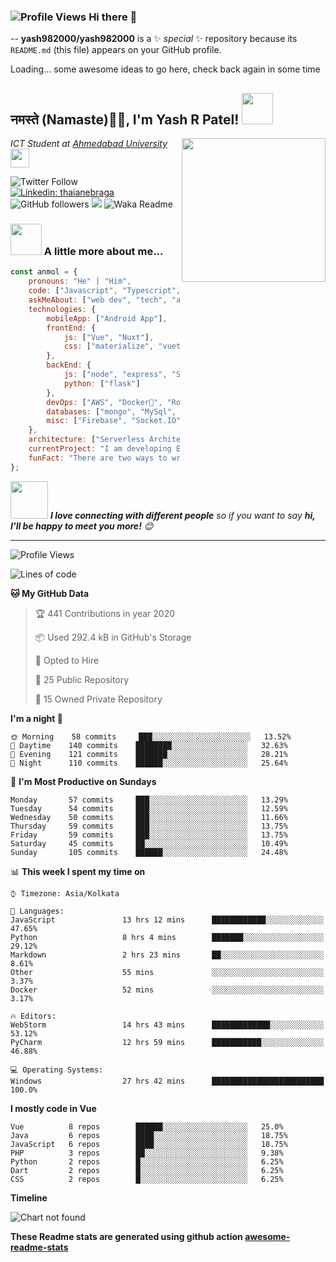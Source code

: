 ### ![Profile Views](http://hits.dwyl.com/yash982000/yash982000.svg) Hi there 👋

--
**yash982000/yash982000** is a ✨ _special_ ✨ repository because its `README.md` (this file) appears on your GitHub profile.

<!--[![HitCount](http://hits.dwyl.com/yash982000/yash982000.svg)](http://hits.dwyl.com/yash982000/yash982000)-->

Loading... some awesome ideas to go here, check back again in some time  
       

<!--Here are some ideas to get you started:

<!--🔭 I’m currently working on ...
- 🌱 I’m currently learning ...
- 👯 I’m looking to collaborate on ...
- 🤔 I’m looking for help with ...
- 💬 Ask me about ...
- 📫 How to reach me: ...
- 😄 Pronouns: ...
- ⚡ Fun fact: ...
--  -->
  
    
<h2>नमस्ते (Namaste)🙏🏻, I'm Yash R Patel! <img src="https://media.giphy.com/media/12oufCB0MyZ1Go/giphy.gif" width="50"></h2>
<img align='right' src="https://media.giphy.com/media/M9gbBd9nbDrOTu1Mqx/giphy.gif" width="230">
<p><em>ICT Student at <a href="https://ahduni.edu.in/">Ahmedabad University</a><img src="https://media.giphy.com/media/WUlplcMpOCEmTGBtBW/giphy.gif" width="30"> 
</em></p>

![Twitter Follow](https://img.shields.io/twitter/follow/misteranmol?label=Follow)
[![Linkedin: thaianebraga](https://img.shields.io/badge/yash-patel-970517166?style=flat-square&logo=Linkedin&logoColor=white&link=https://www.linkedin.com/in/yash-patel-970517166/)](https://www.linkedin.com/in/yash-patel-970517166/)
![GitHub followers](https://img.shields.io/github/followers/yash982000?label=Follow&style=social)
![](https://visitor-badge.glitch.me/badge?page_id=anmol098.anmol098)
![Waka Readme](https://github.com/yash982000/yash982000/workflows/Waka%20Readme/badge.svg)

### <img src="https://media.giphy.com/media/VgCDAzcKvsR6OM0uWg/giphy.gif" width="50"> A little more about me...  

```javascript
const anmol = {
    pronouns: "He" | "Him",
    code: ["Javascript", "Typescript", "Python", "Java", "php"],
    askMeAbout: ["web dev", "tech", "app dev", "photography"],
    technologies: {
        mobileApp: ["Android App"],
        frontEnd: {
            js: ["Vue", "Nuxt"],
            css: ["materialize", "vuetify", "bootstrap"]
        },
        backEnd: {
            js: ["node", "express", "SuiteScript"],
            python: ["flask"]
        },
        devOps: ["AWS", "Docker🐳", "Route53", "Nginx"],
        databases: ["mongo", "MySql", "sqlite"],
        misc: ["Firebase", "Socket.IO", "selenium", "open-cv", "php", "SuiteApp"]
    },
    architecture: ["Serverless Architecture", "Progressive web applications", "Single page applications"],
    currentProject: "I am developing Extension for NetSuite using SuiteScript2.0",
    funFact: "There are two ways to write error-free programs; only the third one works"
};
```

<img src="https://media.giphy.com/media/LnQjpWaON8nhr21vNW/giphy.gif" width="60"> <em><b>I love connecting with different people</b> so if you want to say <b>hi, I'll be happy to meet you more!</b> 😊</em>

---
<!--START_SECTION:waka-->
![Profile Views](http://img.shields.io/badge/Profile%20Views-2154-blue)

![Lines of code](https://img.shields.io/badge/From%20Hello%20World%20I've%20written-2.7%20million%20Lines%20of%20code-blue)

**🐱 My GitHub Data** 

> 🏆 441 Contributions in year 2020
 > 
> 📦 Used 292.4 kB in GitHub's Storage 
 > 
> 💼 Opted to Hire
 > 
> 📜 25 Public Repository 
 > 
> 🔑 15 Owned Private Repository 

**I'm a night 🦉** 

```text
🌞 Morning    58 commits     ███░░░░░░░░░░░░░░░░░░░░░░   13.52% 
🌆 Daytime    140 commits    ████████░░░░░░░░░░░░░░░░░   32.63% 
🌃 Evening    121 commits    ███████░░░░░░░░░░░░░░░░░░   28.21% 
🌙 Night      110 commits    ██████░░░░░░░░░░░░░░░░░░░   25.64%

```
📅 **I'm Most Productive on Sundays**   

```text
Monday       57 commits     ███░░░░░░░░░░░░░░░░░░░░░░   13.29% 
Tuesday      54 commits     ███░░░░░░░░░░░░░░░░░░░░░░   12.59% 
Wednesday    50 commits     ███░░░░░░░░░░░░░░░░░░░░░░   11.66% 
Thursday     59 commits     ███░░░░░░░░░░░░░░░░░░░░░░   13.75% 
Friday       59 commits     ███░░░░░░░░░░░░░░░░░░░░░░   13.75% 
Saturday     45 commits     ██░░░░░░░░░░░░░░░░░░░░░░░   10.49% 
Sunday       105 commits    ██████░░░░░░░░░░░░░░░░░░░   24.48%

```


📊 **This week I spent my time on** 

```text
⌚︎ Timezone: Asia/Kolkata

💬 Languages: 
JavaScript               13 hrs 12 mins      ████████████░░░░░░░░░░░░░   47.65% 
Python                   8 hrs 4 mins        ███████░░░░░░░░░░░░░░░░░░   29.12% 
Markdown                 2 hrs 23 mins       ██░░░░░░░░░░░░░░░░░░░░░░░   8.61% 
Other                    55 mins             ░░░░░░░░░░░░░░░░░░░░░░░░░   3.37% 
Docker                   52 mins             ░░░░░░░░░░░░░░░░░░░░░░░░░   3.17%

🔥 Editors: 
WebStorm                 14 hrs 43 mins      █████████████░░░░░░░░░░░░   53.12% 
PyCharm                  12 hrs 59 mins      ███████████░░░░░░░░░░░░░░   46.88%

💻 Operating Systems: 
Windows                  27 hrs 42 mins      █████████████████████████   100.0%

```

**I mostly code in Vue** 

```text
Vue          8 repos        ██████░░░░░░░░░░░░░░░░░░░   25.0% 
Java         6 repos        ████░░░░░░░░░░░░░░░░░░░░░   18.75% 
JavaScript   6 repos        ████░░░░░░░░░░░░░░░░░░░░░   18.75% 
PHP          3 repos        ██░░░░░░░░░░░░░░░░░░░░░░░   9.38% 
Python       2 repos        █░░░░░░░░░░░░░░░░░░░░░░░░   6.25% 
Dart         2 repos        █░░░░░░░░░░░░░░░░░░░░░░░░   6.25% 
CSS          2 repos        █░░░░░░░░░░░░░░░░░░░░░░░░   6.25%

```


**Timeline**

![Chart not found](https://github.com/yash982000/yash982000/blob/master/charts/bar_graph.png) 


<!--END_SECTION:waka-->

**These Readme stats are generated using github action [awesome-readme-stats](https://github.com/yash982000/waka-readme-stats)**
